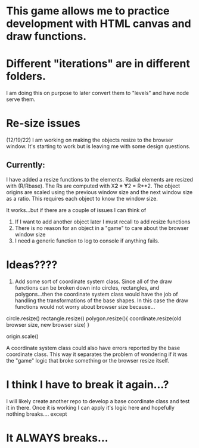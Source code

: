 # This game allows me to practice development with HTML canvas and draw functions. 

# Different "iterations" are in different folders.  
I am doing this on purpose to later convert them to "levels" and have node serve them. 

# Re-size issues

(12/19/22)  I am working on making the objects resize to the browser window.  It's starting to work but is leaving me with some design questions. 

## Currently:

I have added a resize functions to the elements.  Radial elements are resized with (R/Rbase).  The Rs are computed with X**2 + Y**2 = R**2.
The object origins are scaled using the previous window size and the next window size as a ratio.  This requires each object to know the window size.

It works...but if there are a couple of issues I can think of

1) If I want to add another object later I must recall to add resize functions
2) There is no reason for an object in a "game" to care about the browser window size
3) I need a generic function to log to console if anything fails.  

# Ideas????

1) Add some sort of coordinate system class. Since all of the draw functions can be broken down into circles, rectangles, and polygons...then the coordinate system class would have the job of handling the transformations of the base shapes.  In this case the draw functions would not worry about browser size because...

circle.resize() 
rectangle.resize()
polygon.resize(){
    coordinate.resize(old browser size, new browser size)
}

origin.scale()

A coordinate system class could also have errors reported by the base coordinate class.  This way it separates the problem of wondering if it was the "game" logic that broke something or the browser resize itself.


# I think I have to break it again...?

I will likely create another repo to develop a base coordinate class and test it in there.  Once it is working I can apply it's logic here and hopefully nothing breaks.... except

# It ALWAYS breaks...

